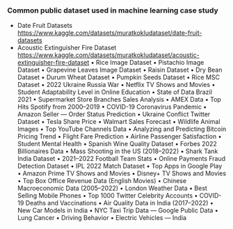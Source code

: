 ### Common public dataset used in machine learning case study

  -	Date Fruit Datasets https://www.kaggle.com/datasets/muratkokludataset/date-fruit-datasets 
  -	Acoustic Extinguisher Fire Dataset https://www.kaggle.com/datasets/muratkokludataset/acoustic-extinguisher-fire-dataset
•	Rice Image Dataset
•	Pistachio Image Dataset
•	Grapevine Leaves Image Dataset
•	Raisin Dataset
•	Dry Bean Dataset
•	Durum Wheat Dataset
•	Pumpkin Seeds Dataset
•	Rice MSC Dataset
•	2022 Ukraine Russia War
•	Netflix TV Shows and Movies
•	Student Adaptability Level in Online Education
•	State of Data Brazil 2021
•	Supermarket Store Branches Sales Analysis
•	AMEX Data
•	Top Hits Spotify from 2000–2019
•	COVID-19 Coronavirus Pandemic
•	Amazon Seller — Order Status Prediction
•	Ukraine Conflict Twitter Dataset
•	Tesla Share Price
•	Walmart Sales Forecast
•	Wildlife Animal Images
•	Top YouTube Channels Data
•	Analyzing and Predicting Bitcoin Pricing Trend
•	Flight Fare Prediction
•	Airline Passenger Satisfaction
•	Student Mental Health
•	Spanish Wine Quality Dataset
•	Forbes 2022 Billionaires Data
•	Mass Shooting in the US (2018–2022)
•	Shark Tank India Dataset
•	2021–2022 Football Team Stats
•	Online Payments Fraud Detection Dataset
•	IPL 2022 Match Dataset
•	Top Apps in Google Play
•	Amazon Prime TV Shows and Movies
•	Disney+ TV Shows and Movies
•	Top Box Office Revenue Data (English Movies)
•	Chinese Macroeconomic Data (2005–2022)
•	London Weather Data
•	Best Selling Mobile Phones
•	Top 1000 Twitter Celebrity Accounts
•	COVID-19 Deaths and Vaccinations
•	Air Quality Data in India (2017–2022)
•	New Car Models in India
•	NYC Taxi Trip Data — Google Public Data
•	Lung Cancer
•	Driving Behavior
•	Electric Vehicles — India

